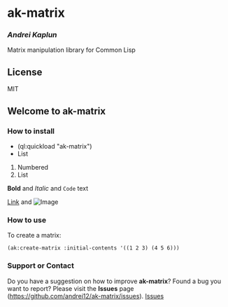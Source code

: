 # ak-matrix
### _Andrei Kaplun_

Matrix manipulation library for Common Lisp

## License

MIT




## Welcome to **ak-matrix**


### How to install

- (ql:quickload "ak-matrix")
- List

1. Numbered
2. List

**Bold** and _Italic_ and `Code` text

[Link](url) and ![Image](src)

### How to use

To create a matrix:
```
(ak:create-matrix :initial-contents '((1 2 3) (4 5 6)))
```

### Support or Contact

Do you have a suggestion on how to improve **ak-matrix**? Found a bug you want to report?
Please visit the **Issues** page (https://github.com/andrei12/ak-matrix/issues).
[Issues](https://github.com/andrei12/ak-matrix/issues)
